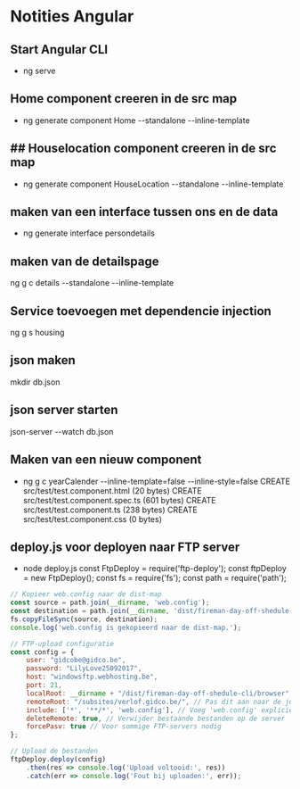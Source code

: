 # Notities Angular

## Start Angular CLI
- ng serve

## Home component creeren in de src map
- ng generate component Home --standalone --inline-template

## ## Houselocation component creeren in de src map
- ng generate component HouseLocation --standalone --inline-template

## maken van een interface tussen ons en de data
- ng generate interface persondetails

## maken van de detailspage
ng g c details --standalone --inline-template

## Service toevoegen met dependencie injection
ng g s housing

## json maken
mkdir db.json

## json server starten
json-server --watch db.json

##  Maken van een nieuw component
- ng g c yearCalender --inline-template=false --inline-style=false
CREATE src/test/test.component.html (20 bytes)
CREATE src/test/test.component.spec.ts (601 bytes)
CREATE src/test/test.component.ts (238 bytes)
CREATE src/test/test.component.css (0 bytes)



## deploy.js voor deployen naar FTP server
- node deploy.js
const FtpDeploy = require('ftp-deploy');
const ftpDeploy = new FtpDeploy();
const fs = require('fs');
const path = require('path');



```Javascript
// Kopieer web.config naar de dist-map
const source = path.join(__dirname, 'web.config');
const destination = path.join(__dirname, 'dist/fireman-day-off-shedule-cli/browser/web.config');
fs.copyFileSync(source, destination);
console.log('web.config is gekopieerd naar de dist-map.');

// FTP-upload configuratie
const config = {
    user: "gidcobe@gidco.be",
    password: "LilyLove25092017",
    host: "windowsftp.webhosting.be",
    port: 21,
    localRoot: __dirname + "/dist/fireman-day-off-shedule-cli/browser",
    remoteRoot: "/subsites/verlof.gidco.be/", // Pas dit aan naar de juiste submap
    include: ['*', '**/*', 'web.config'], // Voeg 'web.config' expliciet toe
    deleteRemote: true, // Verwijder bestaande bestanden op de server
    forcePasv: true // Voor sommige FTP-servers nodig
};

// Upload de bestanden
ftpDeploy.deploy(config)
    .then(res => console.log('Upload voltooid:', res))
    .catch(err => console.log('Fout bij uploaden:', err));

```